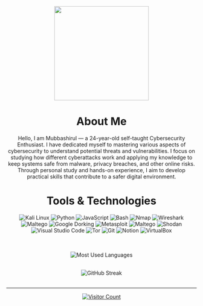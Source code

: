 <div align="center">
  <img height="250" src="https://i.giphy.com/media/v1.Y2lkPTc5MGI3NjExOHRqNnRxNGdiaDNlMGZlaTdkZnJna3E2Z2JhN2hncTZwbTI5NXk1NSZlcD12MV9pbnRlcm5hbF9naWZfYnlfaWQmY3Q9Zw/W3klTgJuKy5vymEoe7/giphy.gif" />
  
  #  About Me
Hello, I am Mubbashirul — a 24-year-old self-taught Cybersecurity Enthusiast. I have dedicated myself to mastering various aspects of cybersecurity to understand potential threats and vulnerabilities. I focus on studying how different cyberattacks work and applying my knowledge to keep systems safe from malware, privacy breaches, and other online risks. Through personal study and hands-on experience, I aim to develop practical skills that contribute to a safer digital environment.


  # Tools & Technologies

<img src="https://img.shields.io/badge/Kali_Linux-%23000000.svg?style=for-the-badge&logo=kali-linux&logoColor=white" alt="Kali Linux"/>  <!-- Black Kali Linux Badge -->
<img src="https://img.shields.io/badge/Python-%233572A0.svg?style=for-the-badge&logo=python&logoColor=white" alt="Python"/>  <!-- Python Badge -->
<img src="https://img.shields.io/badge/JavaScript-%23323330.svg?style=for-the-badge&logo=javascript&logoColor=%23F7DF1E" alt="JavaScript"/>  <!-- JavaScript Badge -->
<img src="https://img.shields.io/badge/Bash-%23000000.svg?style=for-the-badge&logo=gnu-bash&logoColor=white" alt="Bash"/>  <!-- Black Bash Badge -->
<img src="https://img.shields.io/badge/Nmap-%23FFB400.svg?style=for-the-badge&logo=nmap&logoColor=white" alt="Nmap"/>  <!-- Nmap Badge -->
<img src="https://img.shields.io/badge/Wireshark-%232B4BDA.svg?style=for-the-badge&logo=wireshark&logoColor=white" alt="Wireshark"/> 
<img src="https://img.shields.io/badge/Maltego-%23FFD700.svg?style=for-the-badge&logo=maltego&logoColor=black" alt="Maltego"/> <!-- Wireshark Badge --><!-- Metasploit Badge -->
<img src="https://img.shields.io/badge/Google_Dorking-%234285F4.svg?style=for-the-badge&logo=google&logoColor=white" alt="Google Dorking"/> 
<img src="https://img.shields.io/badge/Metasploit-%23000000.svg?style=for-the-badge&logo=metasploit&logoColor=white" alt="Metasploit"/> <!-- Google Dorking Badge -->
<img src="https://img.shields.io/badge/Maltego-%23FFD700.svg?style=for-the-badge&logo=maltego&logoColor=black" alt="Maltego"/>  <!-- Maltego Badge -->
<img src="https://img.shields.io/badge/Shodan-%23FF6F00.svg?style=for-the-badge&logo=shodan&logoColor=white" alt="Shodan"/>  <!-- Shodan Badge -->
<img src="https://img.shields.io/badge/Visual_Studio_Code-%23007ACC.svg?style=for-the-badge&logo=visual-studio-code&logoColor=white" alt="Visual Studio Code"/>  <!-- VSCode Badge -->
<img src="https://img.shields.io/badge/Tor-%23000000.svg?style=for-the-badge&logo=tor-project&logoColor=white" alt="Tor"/> 
<img src="https://img.shields.io/badge/Git-%23F05032.svg?style=for-the-badge&logo=git&logoColor=white" alt="Git"/> 
<img src="https://img.shields.io/badge/Notion-%23000000.svg?style=for-the-badge&logo=notion&logoColor=white" alt="Notion"/> 
<img src="https://img.shields.io/badge/VirtualBox-%23000000.svg?style=for-the-badge&logo=virtualbox&logoColor=white" alt="VirtualBox"/> 








 
  <br/><br/>
  <img src="https://github-readme-stats.vercel.app/api/top-langs/?username=mubbashirulislam&theme=dark&hide_border=false&layout=compact" alt="Most Used Languages"/>
   <br/><br/>
  
  
  <img src="https://github-readme-streak-stats.herokuapp.com/?user=mubbashirulislam&theme=dark&hide_border=false" alt="GitHub Streak"/>
  <br/><br/>

  
  ---
  <a href="https://visitcount.itsvg.in"><img src="https://visitcount.itsvg.in/api?id=mubbashirulislam&icon=0&color=0" alt="Visitor Count"/></a>
</div>
